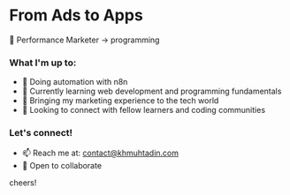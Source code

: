 # From Ads to Apps
🚀 Performance Marketer -> programming

### What I'm up to:
- 🔄 Doing automation with n8n
- 🌱 Currently learning web development and programming fundamentals
- 💼 Bringing my marketing experience to the tech world
- 🤝 Looking to connect with fellow learners and coding communities

### Let's connect!
- 📫 Reach me at: contact@khmuhtadin.com
- 🌟 Open to collaborate

cheers!
